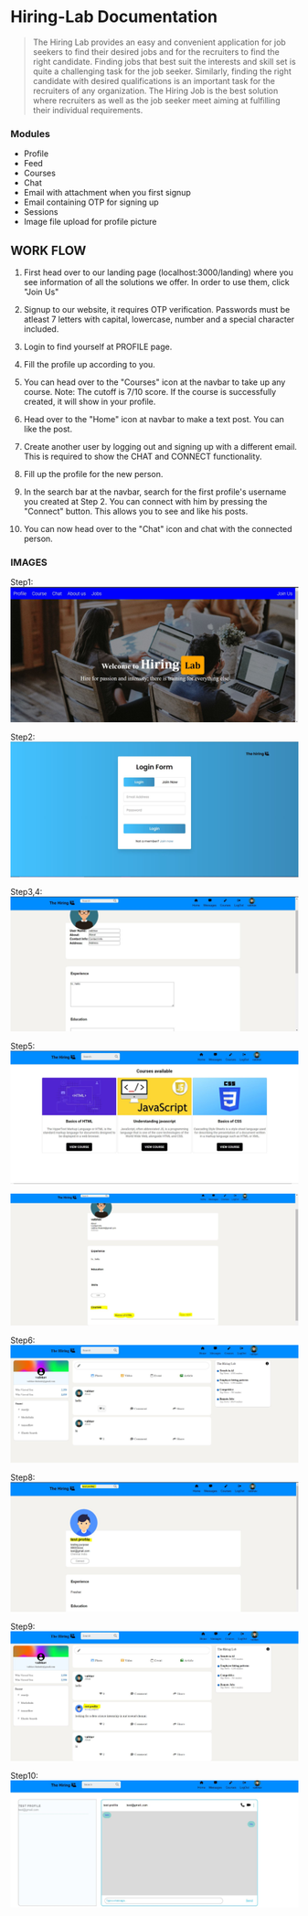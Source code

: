 # Hiring-Lab Documentation
> The Hiring Lab provides an easy and convenient application for job seekers to find their desired jobs and for the recruiters to find the right candidate. Finding jobs that best suit the interests and skill set is quite a challenging task for the job seeker. Similarly, finding the right candidate with desired qualifications is an important task for the recruiters of any organization. The Hiring Job is the best solution where recruiters as well as the job seeker meet aiming at fulfilling their individual requirements.

### Modules
* Profile
* Feed
* Courses
* Chat
* Email with attachment when you first signup
* Email containing OTP for signing up
* Sessions
* Image file upload for profile picture

## WORK FLOW

1.  First head over to our landing page (localhost:3000/landing) where you see information of all the solutions we offer. In order to use them, click "Join Us"

2.  Signup to our website, it requires OTP verification. Passwords must be atleast 7 letters with capital, lowercase, number and a special character included. 

3. Login to find yourself at PROFILE page.

4. Fill the profile up according to you.

5. You can head over to the "Courses" icon at the navbar to take up any course. Note: The cutoff is 7/10 score. If the course is successfully created, it will show in your profile.

6. Head over to the "Home" icon at navbar to make a text post. You can like the post.

7. Create another user by logging out and signing up with a different email. This is required to show the CHAT and CONNECT functionality.

8. Fill up the profile for the new person.

9. In the search bar at the navbar, search for the first profile's username you created at Step 2. You can connect with him by pressing the "Connect" button. This allows you to see and like his posts. 

10. You can now head over to the "Chat" icon and chat with the connected person.

### IMAGES

Step1:
![Landing Page](uploads/landing.JPG)

Step2:
![Login/Signup](uploads/login.JPG)

Step3,4:
![Login/Signup](uploads/profile.JPG)

Step5:
![Courses](uploads/courses.JPG)

![Courses](uploads/courses1.JPG)

Step6:
![Feed](uploads/feed.JPG)

Step8:
![Search](uploads/search.JPG)

Step9:
![Connect](uploads/connect.JPG)

Step10:
![Chat](uploads/chat.JPG)


